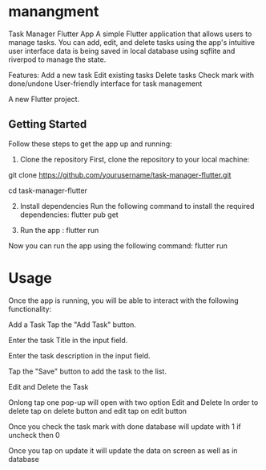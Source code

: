 # manangment
Task Manager Flutter App
A simple Flutter application that allows users to manage tasks. You can add, edit, and delete tasks using the app's intuitive user interface data is being saved in local database using sqflite and riverpod to manage the state.

Features:
Add a new task
Edit existing tasks
Delete tasks
Check mark with done/undone
User-friendly interface for task management


A new Flutter project.

## Getting Started

Follow these steps to get the app up and running:

1. Clone the repository
First, clone the repository to your local machine:

git clone https://github.com/yourusername/task-manager-flutter.git

cd task-manager-flutter

2. Install dependencies
Run the following command to install the required dependencies: flutter pub get

3. Run the app : flutter run

Now you can run the app using the following command: flutter run

# Usage

Once the app is running, you will be able to interact with the following functionality:

Add a Task
Tap the "Add Task" button.

Enter the task Title in the input field.

Enter the task description in the input field.

Tap the "Save" button to add the task to the list.

Edit and Delete the Task

Onlong tap one pop-up will open with two option Edit and Delete
In order to delete tap on delete button and edit tap on edit button

Once you check the task mark with done database will update with 1 if uncheck then 0

Once you tap on update it will update the data on screen as well as in database

